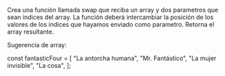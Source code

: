 Crea una función llamada swap que reciba un array y dos parametros que sean indices del array. La función deberá intercambiar la posición de los valores de los indices que hayamos enviado como parametro. Retorna el array resultante.

Sugerencia de array:

const fantasticFour = [
  "La antorcha humana",
  "Mr. Fantástico",
  "La mujer invisible",
  "La cosa",
];
